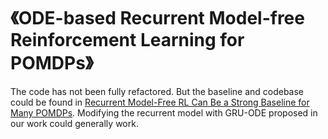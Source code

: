 # 《ODE-based Recurrent Model-free Reinforcement Learning for POMDPs》
[Recurrent Model-Free RL Can Be a Strong Baseline for Many POMDPs]: https://github.com/twni2016/pomdp-baselines
The code has not been fully refactored. But the baseline and codebase could be found in [Recurrent Model-Free RL Can Be a Strong Baseline for Many POMDPs].
Modifying the recurrent model with GRU-ODE proposed in our work could generally work.
